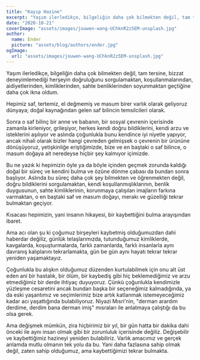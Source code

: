 ```yaml
---
title: "Kayıp Hazine"
excerpt: "Yaşım ilerledikçe, bilgeliğin daha çok bilmekten değil, tam tersine, bizzat deneyimlemediği herşeyin doğruluğunu sorgulamaktan, koşullanmalarından, aidiyetlerinden, kimliklerinden, sahte benliklerinden soyunmaktan geçtiğine daha çok ikna oldum."
date: "2020-10-21"
coverImage: "assets/images/jouwen-wang-UChknR2z5EM-unsplash.jpg"
author:
  name: Ender
  picture: "assets/blog/authors/ender.jpg"
ogImage:
  url: "assets/images/jouwen-wang-UChknR2z5EM-unsplash.jpg"
---
```


Yaşım ilerledikçe, bilgeliğin daha çok bilmekten değil, tam tersine, bizzat deneyimlemediği herşeyin doğruluğunu sorgulamaktan, koşullanmalarından, aidiyetlerinden, kimliklerinden, sahte benliklerinden soyunmaktan geçtiğine daha çok ikna oldum.

Hepimiz saf, tertemiz, el değmemiş ve masum birer varlık olarak geliyoruz dünyaya; doğal kaynağından gelen saf bilincin temsilcileri olarak.

Sonra o saf bilinç bir anne ve babanın, bir sosyal çevrenin içerisinde zamanla kirleniyor, grileşiyor, herkes kendi doğru bildiklerini, kendi arzu ve isteklerini aşılıyor ve aslında çoğunlukla bunu kendince iyi niyetle yapıyor, ancak nihali olarak bizler hangi çevreden gelmişsek o çevrenin bir ürününe dönüşüyoruz, yetişkinliğe eriştiğimizde, bize ve en baştaki o saf bilince, o masum doğaya ait neredeyse hiçbir şey kalmıyor içimizde.

Bu ne yazık ki hepimizin öyle ya da böyle içinden geçmek zorunda kaldığı doğal bir süreç ve kendini bulma ve özüne dönme çabası da bundan sonra başlıyor. Aslında bu süreç daha çok şey bilmekten ve öğrenmekten değil, doğru bildiklerini sorgulamaktan, kendi koşullanmışlıklarının, benlik duygusunun, sahte kimliklerinin, korunmaya çalışılan imajların farkına varmaktan, o en baştaki saf ve masum doğayı, merakı ve güzelliği tekrar bulmaktan geçiyor.

Kısacası hepimizin, yani insanın hikayesi, bir kaybettiğini bulma arayışından ibaret.

Ama acı olan şu ki çoğumuz birşeyleri kaybetmiş olduğumuzdan dahi haberdar değiliz, günlük telaşlarımızda, tutunduğumuz kimliklerde, kavgalarda, koşuşturmalarda, farklı zamanlarda, farklı insanlarla aynı davranış kalıplarını tekrarlamakta, gün be gün aynı hayatı tekrar tekrar yeniden yaşamaktayız.

Çoğunlukla bu alışkın olduğumuz düzenden kurtulabilmek için onu alt üst eden ani bir hastalık, bir ölüm, bir kaybediş gibi hiç beklemediğimiz ve arzu etmediğimiz bir derde ihtiyaç duyuyoruz. Çünkü çoğunlukla kendimizle yüzleşme cesaretini ancak bundan başka bir seçeneğimiz kalmadığında, ya da eski yaşantımız ve seçimlerimiz bize artık katlanmak istemeyeceğimiz kadar acı yaşattığında bulabiliyoruz. Niyazi Mısri'nin, "derman arardım derdime, derdim bana derman imiş" mısraları ile anlatmaya çalıştığı da bu olsa gerek.

Ama değişmek mümkün, zira hiçbirimiz bir yıl, bir gün hatta bir dakika dahi önceki ile aynı insan olmak gibi bir zorunluluk içerisinde değiliz. Değişebilir ve kaybettiğimiz hazineyi yeniden bulabiliriz. Varlık amacımız ve gerçek anlamda mutlu olmanın tek yolu da bu. Yani daha fazlasına sahip olmak değil, zaten sahip olduğumuz, ama kaybettiğimizi tekrar bulmakta.
